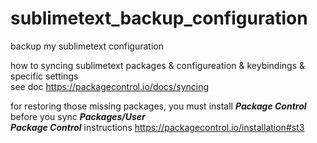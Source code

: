 # sublimetext_backup_configuration
backup my sublimetext configuration

how to syncing sublimetext packages & configureation & keybindings & specific settings<br>
see doc https://packagecontrol.io/docs/syncing

for restoring those missing packages, you must install ***Package Control*** before you sync ***Packages/User*** <br>
***Package Control*** instructions https://packagecontrol.io/installation#st3
